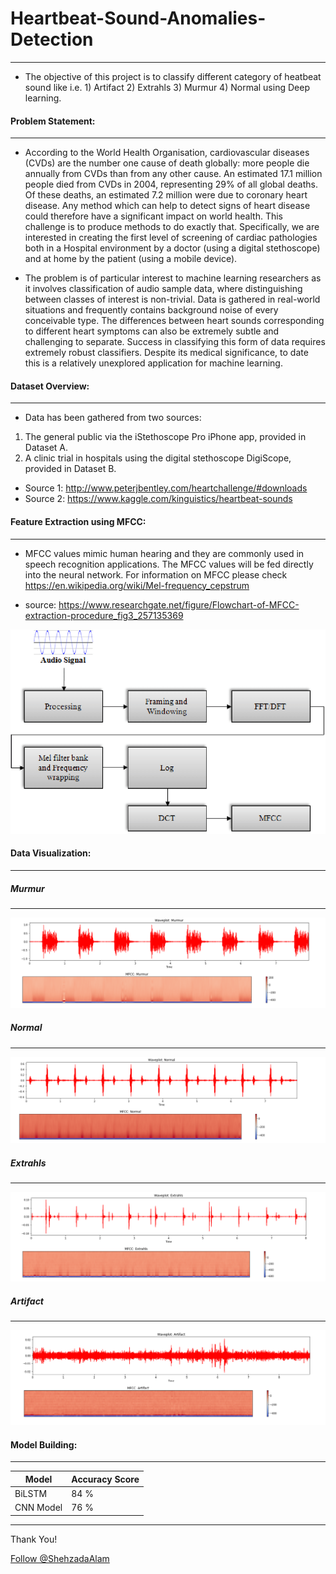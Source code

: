 # Heartbeat-Sound-Anomalies-Detection
-------
* The objective of this project is to classify different category of heatbeat sound like i.e. 1) Artifact 2) Extrahls 3) Murmur 4) Normal using Deep learning.


#### Problem Statement:
-----
* According to the World Health Organisation, cardiovascular diseases (CVDs) are the number one cause of death globally: more people die annually from CVDs than from any other cause. An estimated 17.1 million people died from CVDs in 2004, representing 29% of all global deaths. Of these deaths, an estimated 7.2 million were due to coronary heart disease. Any method which can help to detect signs of heart disease could therefore have a significant impact on world health. This challenge is to produce methods to do exactly that. Specifically, we are interested in creating the first level of screening of cardiac pathologies both in a Hospital environment by a doctor (using a digital stethoscope) and at home by the patient (using a mobile device).

* The problem is of particular interest to machine learning researchers as it involves classification of audio sample data, where distinguishing between classes of interest is non-trivial. Data is gathered in real-world situations and frequently contains background noise of every conceivable type. The differences between heart sounds corresponding to different heart symptoms can also be extremely subtle and challenging to separate. Success in classifying this form of data requires extremely robust classifiers. Despite its medical significance, to date this is a relatively unexplored application for machine learning.

#### Dataset Overview:
----
* Data has been gathered from two sources: 
1. The general public via the iStethoscope Pro iPhone app, provided in Dataset A. 
2. A clinic trial in hospitals using the digital stethoscope DigiScope, provided in Dataset B.

* Source 1: http://www.peterjbentley.com/heartchallenge/#downloads
* Source 2: https://www.kaggle.com/kinguistics/heartbeat-sounds

#### Feature Extraction using MFCC:
-----
* MFCC values mimic human hearing and they are commonly used in speech recognition applications. The MFCC values will be fed directly into the neural network. For information on MFCC please check https://en.wikipedia.org/wiki/Mel-frequency_cepstrum

* source: https://www.researchgate.net/figure/Flowchart-of-MFCC-extraction-procedure_fig3_257135369

!['MFCC'](https://github.com/ShehzadaAlam/Heartbeat-Sound-Anomalies-Detection/blob/master/Flowchart-of-MFCC-extraction-procedure.png)

#### Data Visualization:
----
##### Murmur
-----
!['murmur'](https://github.com/ShehzadaAlam/Heartbeat-Sound-Anomalies-Detection/blob/master/Waveplot_with_MFCC1_Murmur_Heartbeat.PNG)

##### Normal
-----
!['Normal'](https://github.com/ShehzadaAlam/Heartbeat-Sound-Anomalies-Detection/blob/master/Waveplot_with_MFCC1_Normal_Heartbeat.PNG)

##### Extrahls
-----
!['Extrahl'](https://github.com/ShehzadaAlam/Heartbeat-Sound-Anomalies-Detection/blob/master/Waveplot_with_MFCC1_Extrahls_Heartbeat.PNG)

##### Artifact
-----
!['Arti'](https://github.com/ShehzadaAlam/Heartbeat-Sound-Anomalies-Detection/blob/master/Waveplot_with_MFCC1_Artifact_Heartbeat.PNG)


#### Model Building:
----
Model | Accuracy Score
----- | ----- 
BiLSTM | 84 % 
CNN Model | 76 % 


----
<p>Thank You!	
<p><!-- Place this tag where you want the button to render. -->
<a class="github-button" href="https://github.com/ShehzadaAlam" aria-label="Follow @ShehzadaAlam on GitHub">Follow @ShehzadaAlam</a>



